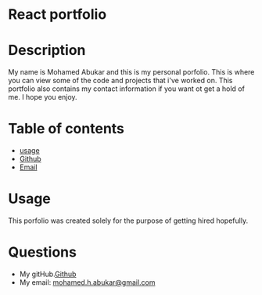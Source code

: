 # React portfolio
# Description
My name is Mohamed Abukar and this is my personal porfolio. This is where you can view some of the code and projects that i've worked on. This portfolio also contains my contact information if you want ot get a hold of me. I hope you enjoy.
# Table of contents 
* [usage](#usage)
* [Github](#github)
* [Email](#email)

# Usage
This porfolio was created solely for the purpose of getting hired hopefully.
# Questions
* My gitHub.[Github](https://github.com/mohamedabukar)
* My email: mohamed.h.abukar@gmail.com